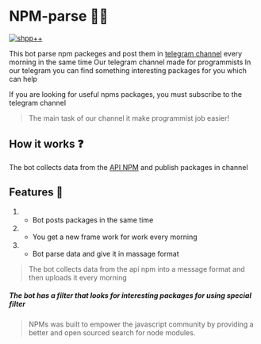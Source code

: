 # NPM-parse 👨‍💻

[![shpp++](https://img.shields.io/badge/shpp%2B%2B-%F0%9F%92%96-00964b)](https://programming.org.ua/ua)

This bot parse npm packeges and post them in [telegram channel](https://t.me/start_day_with_new_framework "telegram channel")
every morning in the same time
Our telegram channel made for programmists
In our telegram you can find something interesting packages for you which can help 

If you are looking for useful npms packages, 
you must subscribe to the telegram channel

> The main task of our channel it make programmist job easier!



## How it works ❓
The bot collects data from the [API NPM](https://npms.io/ "API NPM") and publish packages in channel 


## Features 🥇
1. - Bot posts packages in the same time 
2. - You get a new frame work for work every morning
3. - Bot parse data and give it in massage format



>The bot collects data from the api npm into a message format and then uploads it every morning

##### The bot has a filter that looks for interesting packages for using special filter

>NPMs was built to empower the javascript community by providing a better and open sourced search for node modules.
